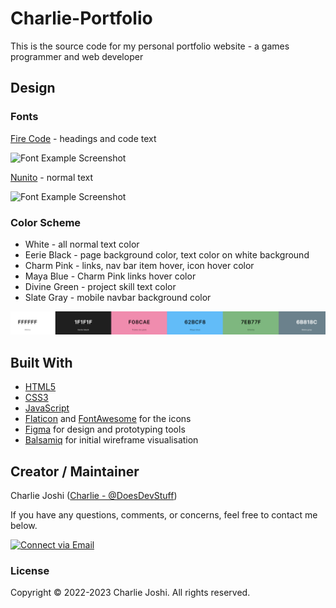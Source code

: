 # Charlie-Portfolio
This is the source code for my personal portfolio website - a games programmer and web developer

## Design

### Fonts

[Fire Code](https://fonts.google.com/specimen/Fira+Code) - headings and code text

<img alt="Font Example Screenshot" src="./img/readme/fire-code.png">


[Nunito](https://fonts.google.com/specimen/Nunito) - normal text

<img alt="Font Example Screenshot" src="./img/readme/nunito.png">

### Color Scheme

- White - all normal text color
- Eerie Black - page background color, text color on white background
- Charm Pink - links, nav bar item hover, icon hover color
- Maya Blue - Charm Pink links hover color
- Divine Green - project skill text color
- Slate Gray - mobile navbar background color

<a href="https://coolors.co/ffffff-1f1f1f-f08cae-62bcf8-7eb77f-6b818c"><img alt="Color Palette Screenshot" src="./img/readme/palette.png"></a>

## Built With

- [HTML5](https://www.w3schools.com/html/)
- [CSS3](https://www.w3schools.com/css/)
- [JavaScript](https://www.w3schools.com/js/DEFAULT.asp)
- [Flaticon](https://www.flaticon.com/) and [FontAwesome](https://fontawesome.com/v5.15/icons?d=gallery&p=1) for the icons
- [Figma](https://www.figma.com/) for design and prototyping tools
- [Balsamiq](https://balsamiq.com/) for initial wireframe visualisation


## Creator / Maintainer

Charlie Joshi ([Charlie - @DoesDevStuff](https://github.com/DoesDevStuff))

If you have any questions, comments, or concerns, feel free to contact me below.

<p align="left">
  <a href="mailto:charlietheindiedev@gmail.com"> 
    <img alt="Connect via Email" src="https://img.shields.io/badge/Gmail-c14438?style=flat&logo=Gmail&logoColor=white" />
  </a>
</p>

### License

Copyright &copy; 2022-2023 Charlie Joshi. All rights reserved.
